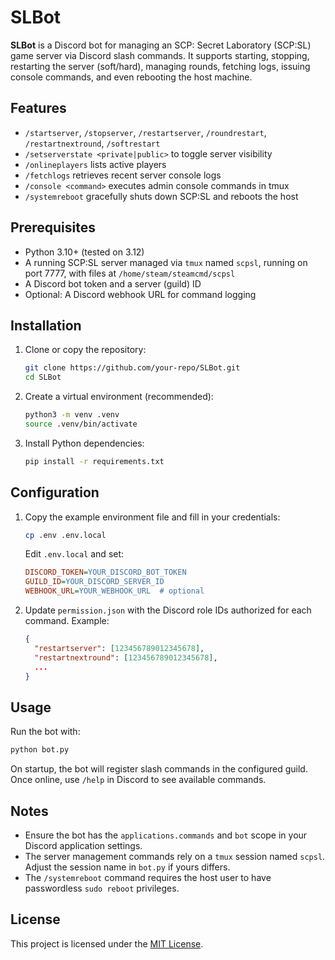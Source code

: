 # SLBot

**SLBot** is a Discord bot for managing an SCP: Secret Laboratory (SCP:SL) game server via Discord slash commands. It supports starting, stopping, restarting the server (soft/hard), managing rounds, fetching logs, issuing console commands, and even rebooting the host machine.

## Features

- `/startserver`, `/stopserver`, `/restartserver`, `/roundrestart`, `/restartnextround`, `/softrestart`
- `/setserverstate <private|public>` to toggle server visibility
- `/onlineplayers` lists active players
- `/fetchlogs` retrieves recent server console logs
- `/console <command>` executes admin console commands in tmux
- `/systemreboot` gracefully shuts down SCP:SL and reboots the host

## Prerequisites

- Python 3.10+ (tested on 3.12)
- A running SCP:SL server managed via `tmux` named `scpsl`, running on port 7777, with files at `/home/steam/steamcmd/scpsl`
- A Discord bot token and a server (guild) ID
- Optional: A Discord webhook URL for command logging

## Installation

1. Clone or copy the repository:
   ```bash
   git clone https://github.com/your-repo/SLBot.git
   cd SLBot
   ```
2. Create a virtual environment (recommended):
   ```bash
   python3 -m venv .venv
   source .venv/bin/activate
   ```
3. Install Python dependencies:
   ```bash
   pip install -r requirements.txt
   ```

## Configuration

1. Copy the example environment file and fill in your credentials:
   ```bash
   cp .env .env.local
   ```
   Edit `.env.local` and set:
   ```ini
   DISCORD_TOKEN=YOUR_DISCORD_BOT_TOKEN
   GUILD_ID=YOUR_DISCORD_SERVER_ID
   WEBHOOK_URL=YOUR_WEBHOOK_URL  # optional
   ```
2. Update `permission.json` with the Discord role IDs authorized for each command. Example:
   ```json
   {
     "restartserver": [123456789012345678],
     "restartnextround": [123456789012345678],
     ...
   }
   ```

## Usage

Run the bot with:
```bash
python bot.py
```

On startup, the bot will register slash commands in the configured guild. Once online, use `/help` in Discord to see available commands.

## Notes

- Ensure the bot has the `applications.commands` and `bot` scope in your Discord application settings.
- The server management commands rely on a `tmux` session named `scpsl`. Adjust the session name in `bot.py` if yours differs.
- The `/systemreboot` command requires the host user to have passwordless `sudo reboot` privileges.

## License

This project is licensed under the [MIT License](LICENSE).

